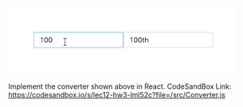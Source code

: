 ![demo](./hw4.gif)

Implement the converter shown above in React.
CodeSandBox Link: https://codesandbox.io/s/lec12-hw3-lml52c?file=/src/Converter.js
